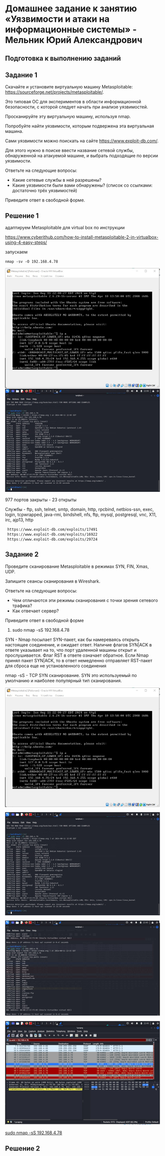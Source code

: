 # Домашнее задание к занятию «Уязвимости и атаки на информационные системы» - Мельник Юрий Александрович

## Подготовка к выполнению заданий


## Задание 1
Скачайте и установите виртуальную машину Metasploitable: https://sourceforge.net/projects/metasploitable/.  

Это типовая ОС для экспериментов в области информационной безопасности, с которой следует начать при анализе уязвимостей.  

Просканируйте эту виртуальную машину, используя nmap. 

Попробуйте найти уязвимости, которым подвержена эта виртуальная машина.  

Сами уязвимости можно поискать на сайте https://www.exploit-db.com/.  

Для этого нужно в поиске ввести название сетевой службы, обнаруженной на атакуемой машине, и выбрать подходящие по версии уязвимости.  

Ответьте на следующие вопросы:

- Какие сетевые службы в ней разрешены?
- Какие уязвимости были вами обнаружены? (список со ссылками: достаточно трёх уязвимостей)

Приведите ответ в свободной форме.

 
## Решение 1 
 
адаптируем Metasploitable для virtual box по инструкции

https://www.cyberithub.com/how-to-install-metasploitable-2-in-virtualbox-using-4-easy-steps/

запускаем
```
nmap -sv -O 192.168.4.78
```
![рис 1](https://github.com/ysatii/attacks-on-is/blob/main/img/image1_1.jpg)
![рис 1](https://github.com/ysatii/attacks-on-is/blob/main/img/image1_2.jpg)

977 портов закрыты - 23 открыты

Службы - ftp, ssh, telnet, smtp, domain, http, rpcbind, netbios-ssn, exec, login,
 tcpwrapped, java-rmi, bindshell, nfs, ftp, mysql, postgresql, vnc, X11, irc, ajp13, http
```
 https://www.exploit-db.com/exploits/17491
 https://www.exploit-db.com/exploits/16922
 https://www.exploit-db.com/exploits/29724
```

## Задание 2
Проведите сканирование Metasploitable в режимах SYN, FIN, Xmas, UDP.  

Запишите сеансы сканирования в Wireshark.  

Ответьте на следующие вопросы:  

- Чем отличаются эти режимы сканирования с точки зрения сетевого трафика?
- Как отвечает сервер?

Приведите ответ в свободной форме

1. sudo nmap -sS 192.168.4.78


SYN - Nmap посылает SYN-пакет, как бы намереваясь открыть настоящее соединение, и ожидает ответ. Наличие флагов SYN|ACK в ответе указывает на то, что порт удаленной машины открыт и прослушивается. Флаг RST в ответе означает обратное. Если Nmap принял пакет SYN|ACK, то в ответ немедленно отправляет RST-пакет для сброса еще не установленного соединения

nmap -sS <ip> - TCP SYN сканирование. SYN это используемый по умолчанию и наиболее популярный тип сканирования. 

![рис 1](https://github.com/ysatii/attacks-on-is/blob/main/img/image1_1.jpg)

![рис 2](https://github.com/ysatii/attacks-on-is/blob/main/img/image1_2.jpg)

![рис 3](https://github.com/ysatii/attacks-on-is/blob/main/img/image1_3.jpg)

![рис 4](https://github.com/ysatii/attacks-on-is/blob/main/img/image1_4.jpg)


[sudo nmap -sS 192.168.4.78](https://github.com/ysatii/attacks-on-is/blob/main/wareshark/1.pcapng)


## Решение 2

